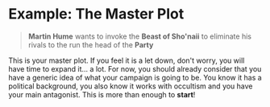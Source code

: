# Example: The Master Plot

> **Martin Hume** wants to invoke the **Beast of Sho'naii** to eliminate his rivals to the run the head of the **Party**

This is your master plot. If you feel it is a let down, don't worry, you will have time to expand it... a lot. For now, you should already consider that you have a generic idea of what your campaign is going to be. You know it has a political background, you also know it works with occultism and you have your main antagonist. This is more than enough to **start**!